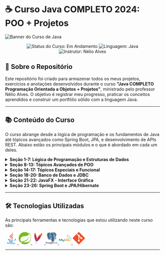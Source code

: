 # ☕ Curso Java COMPLETO 2024: POO + Projetos

![Banner do Curso de Java](https://i.imgur.com/gDUstUv.png)

<p align="center">
  <img src="https://img.shields.io/badge/Status-Em%20Andamento-yellow" alt="Status do Curso: Em Andamento">
  <img src="https://img.shields.io/badge/Linguagem-Java-orange" alt="Linguagem: Java">
  <img src="https://img.shields.io/badge/Instrutor-Nélio%20Alves-blue" alt="Instrutor: Nélio Alves">
</p>

## 🚀 Sobre o Repositório
Este repositório foi criado para armazenar todos os meus projetos, exercícios e anotações desenvolvidos durante o curso **"Java COMPLETO Programação Orientada a Objetos + Projetos"**, ministrado pelo professor Nélio Alves. O objetivo é registrar meu progresso, praticar os conceitos aprendidos e construir um portfólio sólido com a linguagem Java.

---

## 📚 Conteúdo do Curso
O curso abrange desde a lógica de programação e os fundamentos de Java até tópicos avançados como Spring Boot, JPA, e desenvolvimento de APIs REST. Abaixo estão os principais módulos e o que é abordado em cada um deles.

<details>
  <summary><strong>Seção 1-7: Lógica de Programação e Estruturas de Dados</strong></summary>
  
  - ✔️ Estrutura sequencial, condicional e repetitiva
  - ✔️ Vetores, matrizes e listas
  - ✔️ Introdução à Programação Orientada a Objetos (Classes, métodos, atributos)
  - ✔️ Construtores, palavra `this`, sobrecarga e encapsulamento
</details>

<details>
  <summary><strong>Seção 8-13: Tópicos Avançados de POO</strong></summary>
  
  - ✔️ Comportamento de memória, `stack` e `heap`
  - ✔️ Enumerações e composição
  - ✔️ Herança, polimorfismo e interfaces
  - ✔️ Tratamento de exceções (blocos `try-catch`)
</details>

<details>
  <summary><strong>Seção 14-17: Tópicos Especiais e Funcional</strong></summary>
  
  - ✔️ Manipulação de arquivos (`File`, `Scanner`, `FileReader`)
  - ✔️ Generics, `Set` e `Map`
  - ✔️ Programação funcional e expressões lambda (Stream API)
</details>

<details>
  <summary><strong>Seção 18-20: Banco de Dados e JDBC</strong></summary>
  
  - ✔️ Introdução a banco de dados relacional
  - ✔️ Padrão de projeto DAO (Data Access Object)
  - ✔️ Transações e integridade do banco
  - ✔️ Conectando Java com PostgreSQL/MySQL usando JDBC
</details>

<details>
  <summary><strong>Seção 21-22: JavaFX - Interface Gráfica</strong></summary>
  
  - ✔️ Construção de interfaces gráficas com Scene Builder
  - ✔️ Controles visuais (Button, TextField, ComboBox)
  - ✔️ Tratamento de eventos e integração com banco de dados
</details>

<details>
  <summary><strong>Seção 23-26: Spring Boot e JPA/Hibernate</strong></summary>
  
  - ✔️ Introdução ao Spring Framework (Injeção de Dependência)
  - ✔️ Mapeamento objeto-relacional (ORM) com JPA e Hibernate
  - ✔️ Desenvolvimento de APIs RESTful
  - ✔️ Padrão de camadas: Resource, Service e Repository
</details>

---

## 🛠️ Tecnologias Utilizadas
As principais ferramentas e tecnologias que estou utilizando neste curso são:

<p align="left">
  <a href="https://www.java.com" target="_blank"> 
    <img src="https://raw.githubusercontent.com/devicons/devicon/master/icons/java/java-original.svg" alt="Java" width="40" height="40"/> 
  </a>
  <a href="https://spring.io/" target="_blank"> 
    <img src="https://raw.githubusercontent.com/devicons/devicon/master/icons/spring/spring-original.svg" alt="Spring" width="40" height="40"/> 
  </a>
  <a href="https://maven.apache.org/" target="_blank">
    <img src="https://raw.githubusercontent.com/devicons/devicon/master/icons/maven/maven-original.svg" alt="Maven" width="40" height="40"/>
  </a>
  <a href="https://www.postgresql.org" target="_blank"> 
    <img src="https://raw.githubusercontent.com/devicons/devicon/master/icons/postgresql/postgresql-original-wordmark.svg" alt="PostgreSQL" width="40" height="40"/> 
  </a>
  <a href="https://www.mysql.com/" target="_blank">
    <img src="https://raw.githubusercontent.com/devicons/devicon/master/icons/mysql/mysql-original-wordmark.svg" alt="MySQL" width="40" height="40"/>
  </a>
  <a href="https://git-scm.com/" target="_blank"> 
    <img src="https://raw.githubusercontent.com/devicons/devicon/master/icons/git/git-original.svg" alt="Git" width="40" height="40"/> 
  </a>
</p>

---
